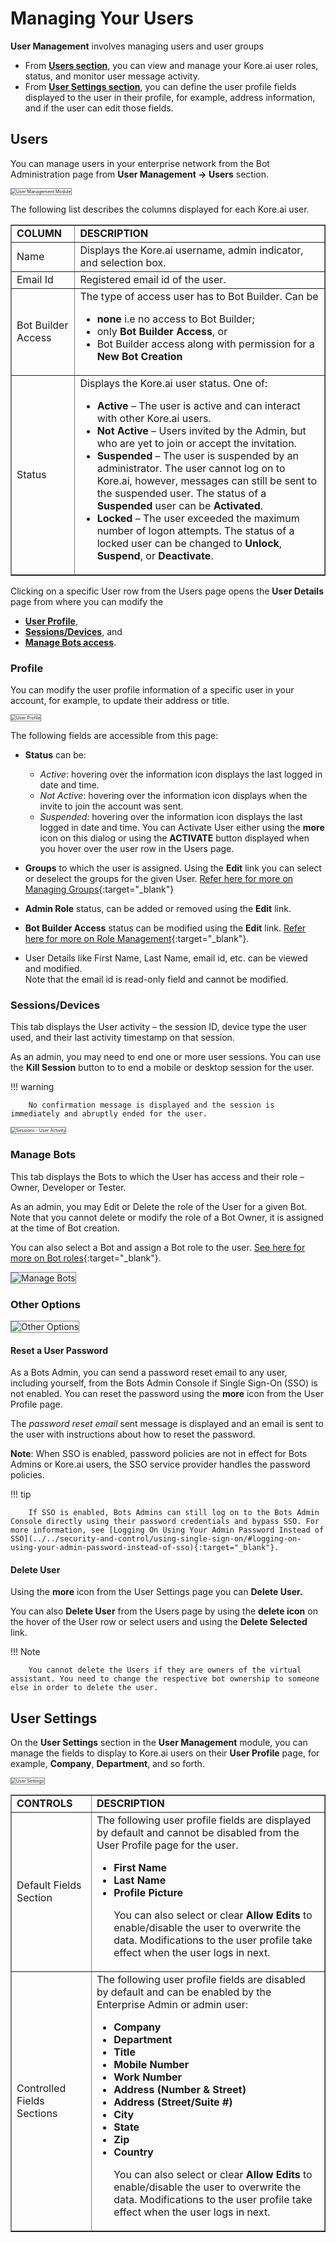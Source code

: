 # Managing Your Users

**User Management** involves managing users and user groups

* From **[Users section](#users)**, you can view and manage your Kore.ai user roles, status, and monitor user message activity.
* From **[User Settings section](#user-settings)**, you can define the user profile fields displayed to the user in their profile, for example, address information, and if the user can edit those fields.


## Users

You can manage users in your enterprise network from the Bot Administration page from **User Management -> Users** section.

<img src="../images/bac-users.png" alt="User Management Module" title="User Management Module" style="border: 1px solid gray;zoom:50%;"/>


The following list describes the columns displayed for each Kore.ai user.


<table border="1">
  <tr>
   <td><strong>COLUMN</strong>
   </td>
   <td><strong>DESCRIPTION</strong>
   </td>
  </tr>
  <tr>
   <td>Name
   </td>
   <td>Displays the Kore.ai username, admin indicator, and selection box.
   </td>
  </tr>
  <tr>
   <td>Email Id
   </td>
   <td>Registered email id of the user.
   </td>
  </tr>
  <tr>
   <td>Bot Builder Access
   </td>
   <td>The type of access user has to Bot Builder. Can be
<ul>

<li><strong>none</strong> i.e no access to Bot Builder;

<li>only <strong>Bot Builder Access</strong>, or

<li>Bot Builder access along with permission for a <strong>New Bot Creation</strong>
</li>
</ul>
   </td>
  </tr>
  <tr>
   <td>Status
   </td>
   <td>Displays the Kore.ai user status. One of:
<ul>

<li><strong>Active</strong> – The user is active and can interact with other Kore.ai users.

<li><strong>Not Active</strong> – Users invited by the Admin, but who are yet to join or accept the invitation.

<li><strong>Suspended</strong> – The user is suspended by an administrator. The user cannot log on to Kore.ai, however, messages can still be sent to the suspended user. The status of a <strong>Suspended </strong>user can be <strong>Activated</strong>.

<li><strong>Locked</strong> – The user exceeded the maximum number of logon attempts. The status of a locked user can be changed to <strong>Unlock</strong>, <strong>Suspend</strong>, or <strong>Deactivate</strong>.
</li>
</ul>
   </td>
  </tr>
</table>


Clicking on a specific User row from the Users page opens the **User Details** page from where you can modify the



* **[User Profile](#profile)**,
* **[Sessions/Devices](#sessionsdevices)**, and
* **[Manage Bots access](#manage-bots)**.


### Profile

You can modify the user profile information of a specific user in your account, for example, to update their address or title.

<img src="../images/bac-users-profile.png" alt="User Profile" title="User Profile" style="border: 1px solid gray;zoom:50%;"/>


The following fields are accessible from this page:

* **Status** can be:
    * _Active_: hovering over the information icon displays the last logged in date and time.
    * _Not Active_: hovering over the information icon displays when the invite to join the account was sent.
    * _Suspended_: hovering over the information icon displays the last logged in date and time. You can Activate User either using the **more** icon on this dialog or using the **ACTIVATE** button displayed when you hover over the user row in the Users page.

* **Groups** to which the user is assigned. Using the **Edit** link you can select or deselect the groups for the given User. [Refer here for more on Managing Groups](../managing-your-groups){:target="_blank"}
* **Admin Role** status, can be added or removed using the **Edit** link.
* **Bot Builder Access** status can be modified using the **Edit** link. [Refer here for more on Role Management](../role-management){:target="_blank"}.
* User Details like First Name, Last Name, email id, etc. can be viewed and modified.  
Note that the email id is read-only field and cannot be modified.


### Sessions/Devices

This tab displays the User activity – the session ID, device type the user used, and their last activity timestamp on that session.

As an admin, you may need to end one or more user sessions. You can use the **Kill Session** button to to end a mobile or desktop session for the user.

!!! warning

        No confirmation message is displayed and the session is immediately and abruptly ended for the user.


<img src="../images/bac-users-sessions.png" alt="Sessions - User Activity" title="Sessions - User Activity" style="border: 1px solid gray;zoom:50%;"/>


### Manage Bots

This tab displays the Bots to which the User has access and their role – Owner, Developer or Tester.

As an admin, you may Edit or Delete the role of the User for a given Bot. Note that you cannot delete or modify the role of a Bot Owner, it is assigned at the time of Bot creation.

You can also select a Bot and assign a Bot role to the user. [See here for more on Bot roles](../role-management/#bot-roles){:target="_blank"}.

<img src="../images/bac-manage-bots.png" alt="Manage Bots" title="Manage Bots" style="border: 1px solid gray;"/>


### Other Options

<img src="../images/bac-users-more.png" alt="Other Options" title="Other Options" style="border: 1px solid gray;"/>



#### Reset a User Password

As a Bots Admin, you can send a password reset email to any user, including yourself, from the Bots Admin Console if Single Sign-On (SSO) is not enabled. You can reset the password using the **more** icon from the User Profile page.

The _password reset email_ sent message is displayed and an email is sent to the user with instructions about how to reset the password.

**Note**: When SSO is enabled, password policies are not in effect for Bots Admins or Kore.ai users, the SSO service provider handles the password policies.

!!! tip

        If SSO is enabled, Bots Admins can still log on to the Bots Admin Console directly using their password credentials and bypass SSO. For more information, see [Logging On Using Your Admin Password Instead of SSO](../../security-and-control/using-single-sign-on/#logging-on-using-your-admin-password-instead-of-sso){:target="_blank"}.


#### Delete User

Using the **more** icon from the User Settings page you can **Delete User.**

You can also **Delete User** from the Users page by using the **delete icon** on the hover of the User row or select users and using the **Delete Selected** link.

!!! Note

        You cannot delete the Users if they are owners of the virtual assistant. You need to change the respective bot ownership to someone else in order to delete the user.


## User Settings

On the **User Settings** section in the **User Management** module, you can manage the fields to display to Kore.ai users on their **User Profile** page, for example, **Company**, **Department**, and so forth.

<img src="../images/bac-user-settings.png" alt="User Settings" title="User Settings" style="border: 1px solid gray;zoom:50%;"/>


<table border="1">
  <tr>
   <td><strong>CONTROLS</strong>
   </td>
   <td><strong>DESCRIPTION</strong>
   </td>
  </tr>
  <tr>
   <td>Default Fields Section
   </td>
   <td>The following user profile fields are displayed by default and cannot be disabled from the User Profile page for the user.
<ul>

<li><strong>First Name</strong>

<li><strong>Last Name</strong>

<li><strong>Profile Picture</strong>

<p>
You can also select or clear <strong>Allow Edits</strong> to enable/disable the user to overwrite the data. Modifications to the user profile take effect when the user logs in next.
</li>
</ul>
   </td>
  </tr>
  <tr>
   <td>Controlled Fields Sections
   </td>
   <td>The following user profile fields are disabled by default and can be enabled by the Enterprise Admin or admin user:
<ul>

<li><strong>Company</strong>

<li><strong>Department</strong>

<li><strong>Title</strong>

<li><strong>Mobile Number</strong>

<li><strong>Work Number</strong>

<li><strong>Address (Number & Street)</strong>

<li><strong>Address (Street/Suite #)</strong>

<li><strong>City</strong>

<li><strong>State</strong>

<li><strong>Zip</strong>

<li><strong>Country</strong>

<p>
You can also select or clear <strong>Allow Edits</strong> to enable/disable the user to overwrite the data. Modifications to the user profile take effect when the user logs in next.
</li>
</ul>
   </td>
  </tr>
</table>